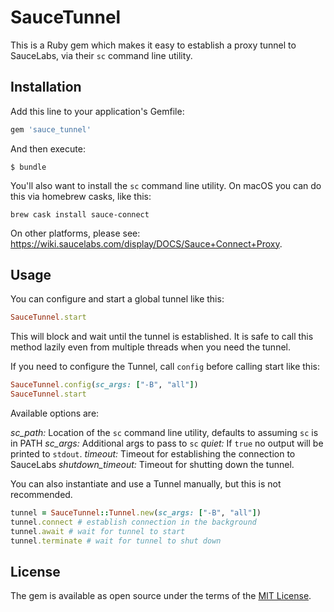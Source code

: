 # SauceTunnel

This is a Ruby gem which makes it easy to establish a proxy tunnel to
SauceLabs, via their `sc` command line utility.

## Installation

Add this line to your application's Gemfile:

```ruby
gem 'sauce_tunnel'
```

And then execute:

```
$ bundle
```

You'll also want to install the `sc` command line utility. On macOS you
can do this via homebrew casks, like this:

```
brew cask install sauce-connect
```

On other platforms, please see: <https://wiki.saucelabs.com/display/DOCS/Sauce+Connect+Proxy>.

## Usage

You can configure and start a global tunnel like this:

``` ruby
SauceTunnel.start
```

This will block and wait until the tunnel is established. It is safe to call
this method lazily even from multiple threads when you need the tunnel.

If you need to configure the Tunnel, call `config` before calling start like
this:

``` ruby
SauceTunnel.config(sc_args: ["-B", "all"])
SauceTunnel.start
```

Available options are:

*sc_path:* Location of the `sc` command line utility, defaults to assuming `sc` is in PATH
*sc_args:* Additional args to pass to `sc`
*quiet:* If `true` no output will be printed to `stdout`.
*timeout:* Timeout for establishing the connection to SauceLabs
*shutdown_timeout:* Timeout for shutting down the tunnel.

You can also instantiate and use a Tunnel manually, but this is not recommended.

``` ruby
tunnel = SauceTunnel::Tunnel.new(sc_args: ["-B", "all"])
tunnel.connect # establish connection in the background
tunnel.await # wait for tunnel to start
tunnel.terminate # wait for tunnel to shut down
```

## License

The gem is available as open source under the terms of the [MIT License](http://opensource.org/licenses/MIT).
